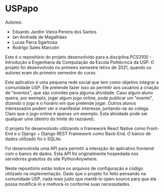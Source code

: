 # USPapo

Autores:
- Eduardo Jardim Vieira Pereira dos Santos
- Ian Andrade de Magalhães
- Lucas Parra Sgarbosa
- Rodrigo Sales Marcolin

Este é o repositório do projeto desenvolvido para a disciplina PCS3100 - Introdução à Engenharia da Computação da Escola Politécnica da USP. 
O projeto foi desenvolvido no primeiro semestre letivo de 2021, quando os autores eram do primeiro semestre do curso.

Este aplicativo é uma pequena rede social que tem como objetivo integrar a comunidade USP. Ele pretende fazer isso ao permitir aos usuários a criação de "eventos", que são convites para alguma atividade. Caso algum aluno queira, por exemplo, jogar algum jogo online, pode publicar um "evento", dizendo o jogo e o horário em que pretende jogar. Outros alunos interessados podem ver e manifestar interesse, juntando-se ao colega. Claro que o jogo online é apenas um exemplo. Esta atividade pode ser qualquer uma (dentro do limite do razoável).

O projeto foi desenvolvido utilizando o framework React Native como Front-End e o Django + Django REST Framework como Back-End. O banco de dados utilizado foi o SQLite.

Foi desenvolvida uma API para permitir a interação do aplicativo frontend com o banco de dados. Esta API foi originalmente hospedada nos servidores gratuitos do site PythonAnywhere.

Neste repositório estão todos os arquivos de configuração e código utilizado na implementação. Dado que o projeto foi feito pensando na comunidade USP, nada mais justo que mantê-lo open-source para que ela possa modificá-lo e melhorá-lo conforme suas necessidades.
